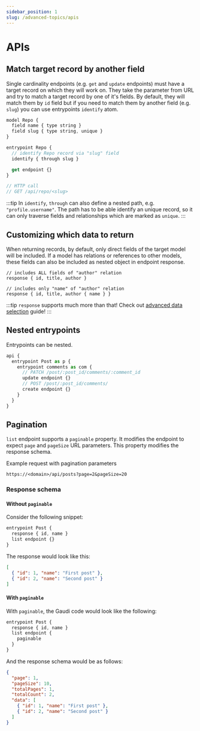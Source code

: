 ```yaml
---
sidebar_position: 1
slug: /advanced-topics/apis
---
```


# APIs

## Match target record by another field

Single cardinality endpoints (e.g. `get` and `update` endpoints) must have a target record on which they will work on. They take the parameter from URL and try to match a target record by one of it's fields.
By default, they will match them by `id` field but if you need to match them by another field (e.g. `slug`) you can use entrypoints `identify` atom.

```js
model Repo {
  field name { type string }
  field slug { type string, unique }
}

entrypoint Repo {
  // identify Repo record via "slug" field
  identify { through slug }

  get endpoint {}
}

// HTTP call
// GET /api/repo/<slug>
```

:::tip
In `identify`, `through` can also define a nested path, e.g. `"profile.username"`. The path has to be able identify an unique record, so it can only traverse fields and relationships which are marked as `unique`.
:::

## Customizing which data to return

When returning records, by default, only direct fields of the target model will be included. If a model has relations or references to other models, these fields can also be included as nested object in endpoint response.

```
// includes ALL fields of "author" relation
response { id, title, author }

// includes only "name" of "author" relation
response { id, title, author { name } }
```

:::tip
`response` supports much more than that! Check out [advanced data selection](./actions.md#advanced-data-selection) guide!
:::

## Nested entrypoints

Entrypoints can be nested.

```js
api {
  entrypoint Post as p {
    entrypoint comments as com {
      // PATCH /post/:post_id/comments/:comment_id
      update endpoint {}
      // POST /post/:post_id/comments/
      create endpoint {}
    }
  }
}
```

## Pagination

`list` endpoint supports a `paginable` property. It modifies the endpoint to expect `page` and `pageSize` URL parameters. This property modifies the response schema.

Example request with pagination parameters

```
https://<domain>/api/posts?page=2&pageSize=20
```

### Response schema

#### Without `paginable`

Consider the following snippet:

```js
entrypoint Post {
  response { id, name }
  list endpoint {}
}
```

The response would look like this:

```json
[
  { "id": 1, "name": "First post" },
  { "id": 2, "name": "Second post" }
]
```

#### With `paginable`

With `paginable`, the Gaudi code would look like the following:

```js
entrypoint Post {
  response { id, name }
  list endpoint {
    paginable
  }
}
```

And the response schema would be as follows:

```json
{
  "page": 1,
  "pageSize": 10,
  "totalPages": 1,
  "totalCount": 2,
  "data": [
    { "id": 1, "name": "First post" },
    { "id": 2, "name": "Second post" }
  ]
}
```
